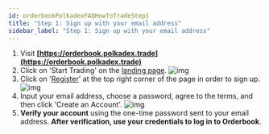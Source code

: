 ```yaml
---
id: orderbookPolkadexFAQHowToTradeStep1
title: "Step 1: Sign up with your email address"
sidebar_label: "Step 1: Sign up with your email address"
---
```


1. Visit **[https://orderbook.polkadex.trade](https://orderbook.polkadex.trade)**
2. Click on 'Start Trading' on the [landing page](https://orderbook.polkadex.trade/).
![img](/img/step1.webp)
3. Click on '[Register](https://orderbook.polkadex.trade/sign)' at the top right corner of the page in order to sign up.
![img](/img/step2.webp)
4. Input your email address, choose a password, agree to the terms, and then click 'Create an Account'.
![img](/img/step3.webp)
5. **Verify your account** using the one-time password sent to your email address.
**After verification, use your credentials to log in to Orderbook**.
